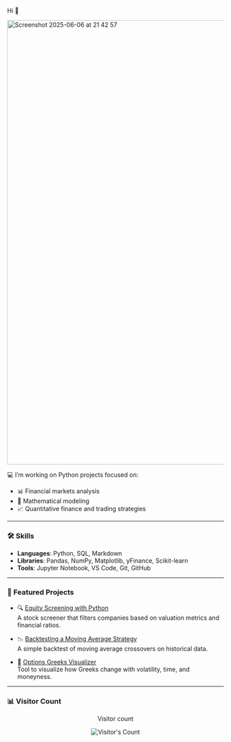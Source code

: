 Hi 👋

<img width="1035" alt="Screenshot 2025-06-06 at 21 42 57" src="https://github.com/user-attachments/assets/9bae48f7-7887-4848-ad7d-56a309e0cf6c" />


💻 I’m working on Python projects focused on:
- 📊 Financial markets analysis
- 🧮 Mathematical modeling
- 📈 Quantitative finance and trading strategies

---

### 🛠️ Skills

- **Languages**: Python, SQL, Markdown  
- **Libraries**: Pandas, NumPy, Matplotlib, yFinance, Scikit-learn  
- **Tools**: Jupyter Notebook, VS Code, Git, GitHub  

---

### 📁 Featured Projects

- 🔍 [Equity Screening with Python](https://github.com/your-username/equity-screener)  
  A stock screener that filters companies based on valuation metrics and financial ratios.

- 📉 [Backtesting a Moving Average Strategy](https://github.com/your-username/ma-strategy-backtest)  
  A simple backtest of moving average crossovers on historical data.

- 📘 [Options Greeks Visualizer](https://github.com/your-username/options-greeks-viz)  
  Tool to visualize how Greeks change with volatility, time, and moneyness.

---

### 📊 Visitor Count

<div align="center"> 
  <p>Visitor count</p>
  <img src="https://profile-counter.glitch.me/your-username/count.svg" alt="Visitor's Count" />
</div>





<!--
**Tom-Poupard/Tom-Poupard** is a ✨ _special_ ✨ repository because its `README.md` (this file) appears on your GitHub profile.

Here are some ideas to get you started:

- 🔭 I’m currently working on ...
- 🌱 I’m currently learning ...
- 👯 I’m looking to collaborate on ...
- 🤔 I’m looking for help with ...
- 💬 Ask me about ...
- 📫 How to reach me: ...
- 😄 Pronouns: ...
- ⚡ Fun fact: ...
-->
